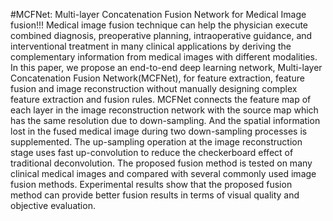 #MCFNet: Multi-layer Concatenation Fusion Network for Medical Image fusion!!!
      Medical image fusion technique can help the physician execute combined diagnosis, preoperative planning, intraoperative guidance, and interventional treatment in many clinical applications by deriving the complementary information from medical images with different modalities. In this paper, we propose an end-to-end deep learning network, Multi-layer Concatenation Fusion Network(MCFNet), for feature extraction, feature fusion and image reconstruction without manually designing complex feature extraction and fusion rules. MCFNet
connects the feature map of each layer in the image reconstruction network with the source map which has the same resolution due to down-sampling. And the spatial information lost in the fused medical image during two down-sampling processes is supplemented. The up-sampling operation at the image reconstruction stage uses fast up-convolution to reduce the checkerboard effect of traditional deconvolution. The proposed fusion method is tested on many clinical medical images and compared with several commonly used image fusion methods. Experimental results show that the proposed fusion method can provide better fusion results in terms of visual quality and objective evaluation.

